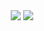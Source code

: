 <div align="center">
  <img
    src="https://github-readme-stats.vercel.app/api?username=szymolekk&show_icons=true&theme=dracula"
/>
  <img
       src="https://github-readme-stats.vercel.app/api/top-langs/?username=szymolekk)"
/>
</div>
